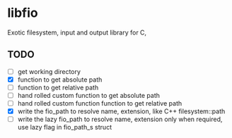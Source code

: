 # libfio
Exotic filesystem, input and output library for C,


## TODO

 - [ ] get working directory
 - [x] function to get absolute path
 - [ ] function to get relative path
 - [ ] hand rolled custom function to get absolute path
 - [ ] hand rolled custom function function to get relative path
 - [x] write the fio_path to resolve name, extension, like C++ filesystem::path
 - [ ] write the lazy fio_path to resolve name, extension only when required, use lazy flag in fio_path_s struct
